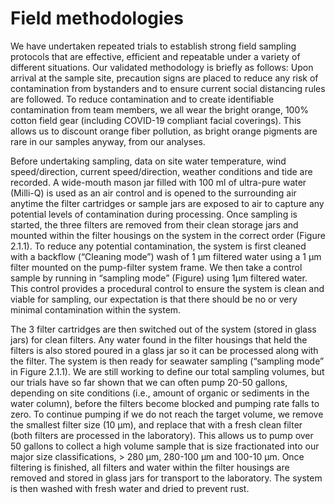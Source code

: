 # Field methodologies

We have undertaken repeated trials to establish strong field sampling protocols that are effective, efficient and repeatable under a variety of different situations. Our validated methodology is briefly as follows: Upon arrival at the sample site, precaution signs are placed to reduce any risk of contamination from bystanders and to ensure current social distancing rules are followed. To reduce contamination and to create identifiable contamination from team members, we all wear the bright orange, 100% cotton field gear (including COVID-19 compliant facial coverings). This allows us to discount orange fiber pollution, as bright orange pigments are rare in our samples anyway, from our analyses.

Before undertaking sampling, data on site water temperature, wind speed/direction, current speed/direction, weather conditions and tide are recorded. A wide-mouth mason jar filled with 100 ml of ultra-pure water (Milli-Q) is used as an air control and is opened to the surrounding air anytime the filter cartridges or sample jars are exposed to air to capture any potential levels of contamination during processing. Once sampling is started, the three filters are removed from their clean storage jars and mounted within the filter housings on the system in the correct order (Figure 2.1.1). To reduce any potential contamination, the system is first cleaned with a backflow (“Cleaning mode”) wash of 1 μm filtered water using a 1 μm filter mounted on the pump-filter system frame. We then take a control sample by running in “sampling mode” (Figure) using 1μm filtered water. This control provides a procedural control to ensure the system is clean and viable for sampling, our expectation is that there should be no or very minimal contamination within the system.

The 3 filter cartridges are then switched out of the system (stored in glass jars) for clean filters. Any water found in the filter housings that held the filters is also stored poured in a glass jar so it can be processed along with the filter. The system is then ready for seawater sampling (“sampling mode” in Figure 2.1.1). We are still working to define our total sampling volumes, but our trials have so far shown that we can often pump 20-50 gallons, depending on site conditions (i.e., amount of organic or sediments in the water column), before the filters become blocked and pumping rate falls to zero. To continue pumping if we do not reach the target volume, we remove the smallest filter size (10 μm), and replace that with a fresh clean filter (both filters are processed in the laboratory). This allows us to pump over 50 gallons to collect a high volume sample that is size fractionated into our major size classifications, > 280 μm, 280-100 μm and  100-10 μm. Once filtering is finished, all filters and water within the filter housings are removed and stored in glass jars for transport to the laboratory. The system is then washed with fresh water and dried to prevent rust.
